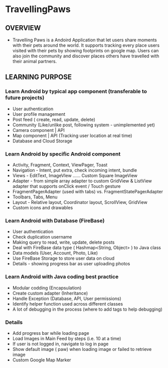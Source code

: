 # TravellingPaws

## OVERVIEW

* Travelling Paws is a Andoird Application that let users share moments with their pets around the world. It supports tracking every place users visited with their pets by showing footprints on google map. Users can also join the community and discover places others have travelled with their animal partners.

## LEARNING PURPOSE

### Learn Android by typical app component (transferable to future projects)

* User authentication
* User profile management
* Post feed ( create, read, update, delete)
* Community (Like/unlike post, following system - unimplemented yet)
* Camera component | API
* Map component | API (Tracking user location at real time)
* Database and Cloud Storage

### Learn Android by specific Android component

* Activity, Fragment, Context, ViewPager, Toast
* Navigation - Intent, put extra, check incoming intent, bundle
* Views - EditText, ImageVIew ...... Custom Square ImageView
* Adapter - from simple array adapter to custom GridView & ListView adapter that supports onClick event / Touch gesture
* FragmentPagerAdapter (used with tabs) vs. FragmentStatePagerAdapter
* Toolbars, Tabs, Menu
* Layout - Relative layout, Coordinator layout, ScrollView, GridView
* Custom icons and drawables

### Learn Android with Database (FireBase)

* User authentication
* Check duplication username
* Making query to read, write, update, delete posts
* Deal with FireBase data type ( Hashmap<String, Object> ) to Java class
* Data models (User, Account, Photo, Like)
* Use FireBase Storage to store user data on cloud
* Details - showing progress bar as user uploading photos

### Learn Android with Java coding best practice

* Modular codding (Encapsulation)
* Create custom adapter (Inheritance)
* Handle Exception (Database, API, User permissions)
* Identify helper function used across different classes
* A lot of debugging in the process (where to add tags to help debugging)

### Details

* Add progress bar while loading page
* Load Images in Main Feed by steps (i.e. 10 at a time)
* If user is not logged in, navigate to log in page
* Show default image ( paw) when loading image or failed to retrieve image
* Custom Google Map Marker
